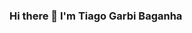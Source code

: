 ### Hi there 👋 I'm Tiago Garbi Baganha

<!--
- 🔭 I’m currently working on front web development...
- 🌱 I’m currently learning html, javascript and css...
- 👯 I’m looking to collaborate on new projects...
- 🤔 I’m looking for help with anything, i like to help everyone...
- 💬 Ask me about anything, if i know i will help, if i don't know i will search the answer...
- 📫 How to reach me: tiagogarvag17@gmail.com...
- 😄 Pronouns: he/him...
- ⚡ Fun fact: ...
-->
